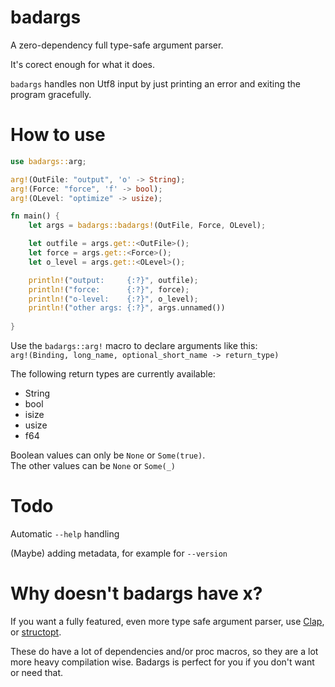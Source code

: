 # badargs

A zero-dependency full type-safe argument parser.

It's corect enough for what it does.

`badargs` handles non Utf8 input by just printing an error and exiting the program gracefully.

# How to use

```rust
use badargs::arg;

arg!(OutFile: "output", 'o' -> String);
arg!(Force: "force", 'f' -> bool);
arg!(OLevel: "optimize" -> usize);

fn main() {
    let args = badargs::badargs!(OutFile, Force, OLevel);

    let outfile = args.get::<OutFile>();
    let force = args.get::<Force>();
    let o_level = args.get::<OLevel>();

    println!("output:     {:?}", outfile);
    println!("force:      {:?}", force);
    println!("o-level:    {:?}", o_level);
    println!("other args: {:?}", args.unnamed())
    
}
```

Use the `badargs::arg!` macro to declare arguments like this:  
`arg!(Binding, long_name, optional_short_name -> return_type)`

The following return types are currently available:
* String
* bool
* isize
* usize
* f64

Boolean values can only be `None` or `Some(true)`.  
The other values can be `None` or `Some(_)`

# Todo

Automatic `--help` handling

(Maybe) adding metadata, for example for `--version`

# Why doesn't badargs have x?

If you want a fully featured, even more type safe argument parser, use [Clap](https://github.com/clap-rs/clap), or [structopt](https://github.com/TeXitoi/structopt).

These do have a lot of dependencies and/or proc macros, so they are a lot more heavy compilation wise. Badargs is perfect for you if you don't want or need that.
